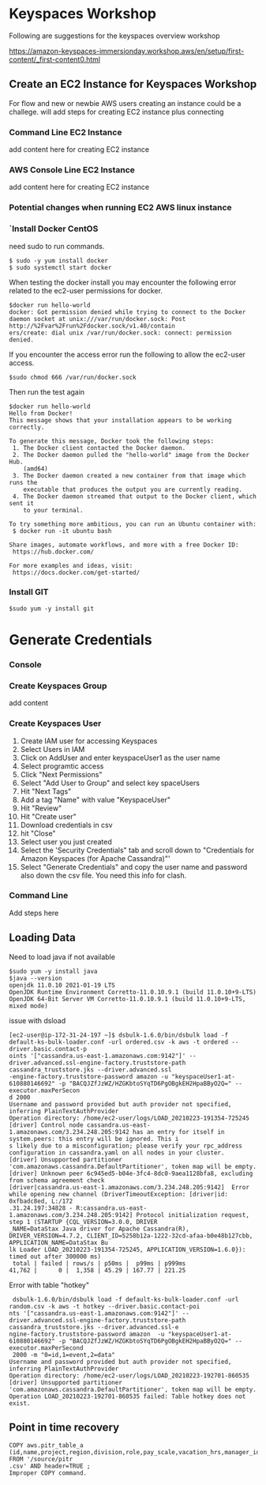 # Keyspaces Workshop

Following are suggestions for the keyspaces overview workshop

https://amazon-keyspaces-immersionday.workshop.aws/en/setup/first-content/_first-content0.html

## Create an EC2  Instance for Keyspaces Workshop

For flow and new or newbie AWS users creating an instance could be a challege. will add steps for creating EC2 instance plus connecting

### Command Line EC2 Instance

add content here for creating EC2 instance

### AWS Console Line EC2 Instance

add content here for creating EC2 instance

### Potential changes when running EC2 AWS linux instance

### `Install Docker CentOS

need sudo to run commands. 

```
$ sudo -y yum install docker
$ sudo systemctl start docker
```



When testing the docker install you may encounter the following error related to the ec2-user permissions for docker.

```
$docker run hello-world
docker: Got permission denied while trying to connect to the Docker daemon socket at unix:///var/run/docker.sock: Post http://%2Fvar%2Frun%2Fdocker.sock/v1.40/contain
ers/create: dial unix /var/run/docker.sock: connect: permission denied.
```

If you encounter the access error run the following to allow the ec2-user access. 

```
$sudo chmod 666 /var/run/docker.sock
```

Then run the test again

```
$docker run hello-world
Hello from Docker!
This message shows that your installation appears to be working correctly.

To generate this message, Docker took the following steps:
 1. The Docker client contacted the Docker daemon.
 2. The Docker daemon pulled the "hello-world" image from the Docker Hub.
    (amd64)
 3. The Docker daemon created a new container from that image which runs the
    executable that produces the output you are currently reading.
 4. The Docker daemon streamed that output to the Docker client, which sent it
    to your terminal.

To try something more ambitious, you can run an Ubuntu container with:
 $ docker run -it ubuntu bash

Share images, automate workflows, and more with a free Docker ID:
 https://hub.docker.com/

For more examples and ideas, visit:
 https://docs.docker.com/get-started/
```

### Install GIT

```
$sudo yum -y install git
```



# Generate Credentials

### Console

### Create Keyspaces Group

add content

### Create Keyspaces User

1. Create IAM user for accessing Keyspaces
2. Select Users in IAM
3. Click on AddUser  and enter keyspaceUser1 as the user name
4. Select programtic access
5. Click "Next Permissions"
6. Select "Add User to Group" and select key spaceUsers
7. Hit "Next Tags"
8. Add a tag "Name" with value "KeyspaceUser"
9. Hit "Review"
10. Hit "Create user"
11. Download credentials in csv
12. hit "Close"
13. Select user you just created
14. Select the 'Security Credentials" tab and scroll down to "Credentials for Amazon Keyspaces (for Apache Cassandra)"'
15. Select "Generate Credentials" and copy the user name and password also down the csv file. You need this info for clash. 

### Command Line

Add steps here

## Loading Data

Need to load java if not available

```
$sudo yum -y install java
$java --version
openjdk 11.0.10 2021-01-19 LTS
OpenJDK Runtime Environment Corretto-11.0.10.9.1 (build 11.0.10+9-LTS)
OpenJDK 64-Bit Server VM Corretto-11.0.10.9.1 (build 11.0.10+9-LTS, mixed mode)
```

issue with dsload

```
[ec2-user@ip-172-31-24-197 ~]$ dsbulk-1.6.0/bin/dsbulk load -f default-ks-bulk-loader.conf -url ordered.csv -k aws -t ordered --driver.basic.contact-p
oints '["cassandra.us-east-1.amazonaws.com:9142"]' --driver.advanced.ssl-engine-factory.truststore-path cassandra_truststore.jks --driver.advanced.ssl
-engine-factory.truststore-password amazon -u "keyspaceUser1-at-610880146692" -p "BACQJZfJzWZ/HZGKbtoSYqTD6PgOBgkEH2HpaBByO2Q=" --executor.maxPerSecon
d 2000
Username and password provided but auth provider not specified, inferring PlainTextAuthProvider
Operation directory: /home/ec2-user/logs/LOAD_20210223-191354-725245
[driver] Control node cassandra.us-east-1.amazonaws.com/3.234.248.205:9142 has an entry for itself in system.peers: this entry will be ignored. This i
s likely due to a misconfiguration; please verify your rpc_address configuration in cassandra.yaml on all nodes in your cluster.
[driver] Unsupported partitioner 'com.amazonaws.cassandra.DefaultPartitioner', token map will be empty.
[driver] Unknown peer 6c945ed5-b04e-3fc4-8dc0-9aea1128bfa8, excluding from schema agreement check
[driver|cassandra.us-east-1.amazonaws.com/3.234.248.205:9142]  Error while opening new channel (DriverTimeoutException: [driver|id: 0xfbadc8ed, L:/172
.31.24.197:34828 - R:cassandra.us-east-1.amazonaws.com/3.234.248.205:9142] Protocol initialization request, step 1 (STARTUP {CQL_VERSION=3.0.0, DRIVER
_NAME=DataStax Java driver for Apache Cassandra(R), DRIVER_VERSION=4.7.2, CLIENT_ID=5258b12a-1222-32cd-afaa-b0e48b127cbb, APPLICATION_NAME=DataStax Bu
lk Loader LOAD_20210223-191354-725245, APPLICATION_VERSION=1.6.0}): timed out after 300000 ms)
 total | failed | rows/s | p50ms |  p99ms | p999ms
41,762 |      0 |  1,358 | 45.29 | 167.77 | 221.25
```

Error with table "hotkey"

```
 dsbulk-1.6.0/bin/dsbulk load -f default-ks-bulk-loader.conf -url random.csv -k aws -t hotkey --driver.basic.contact-poi
nts '["cassandra.us-east-1.amazonaws.com:9142"]' --driver.advanced.ssl-engine-factory.truststore-path cassandra_truststore.jks --driver.advanced.ssl-e
ngine-factory.truststore-password amazon  -u "keyspaceUser1-at-610880146692" -p "BACQJZfJzWZ/HZGKbtoSYqTD6PgOBgkEH2HpaBByO2Q=" --executor.maxPerSecond
 2000 -m "0=id,1=event,2=data"
Username and password provided but auth provider not specified, inferring PlainTextAuthProvider
Operation directory: /home/ec2-user/logs/LOAD_20210223-192701-860535
[driver] Unsupported partitioner 'com.amazonaws.cassandra.DefaultPartitioner', token map will be empty.
Operation LOAD_20210223-192701-860535 failed: Table hotkey does not exist.
```

## Point in time recovery

```
COPY aws.pitr_table_a (id,name,project,region,division,role,pay_scale,vacation_hrs,manager_id) FROM '/source/pitr
.csv' AND header=TRUE ;
Improper COPY command.
```

